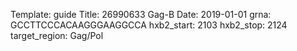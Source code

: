 Template: guide
Title: 26990633 Gag-B
Date: 2019-01-01
grna: GCCTTCCCACAAGGGAAGGCCA
hxb2_start: 2103
hxb2_stop: 2124
target_region: Gag/Pol
